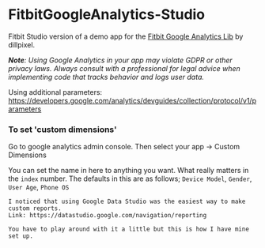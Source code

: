 # FitbitGoogleAnalytics-Studio
Fitbit Studio version of a demo app for the [Fitbit Google Analytics Lib](https://github.com/dillpixel/fitbit-google-analytics) by dillpixel.

***Note**: Using Google Analytics in your app may violate GDPR or other privacy laws. Always consult with a professional for legal advice when implementing code that tracks behavior and logs user data.*


Using additional parameters: https://developers.google.com/analytics/devguides/collection/protocol/v1/parameters

### To set 'custom dimensions' ###

Go to google analytics admin console. Then select your app -> Custom Dimensions

You can set the name in here to anything you want. What really matters in the `index` number.
    The defaults in this are as follows; `Device Model`, `Gender`, `User Age`, `Phone OS`

    I noticed that using Google Data Studio was the easiest way to make custom reports. 
    Link: https://datastudio.google.com/navigation/reporting

    You have to play around with it a little but this is how I have mine set up.

    